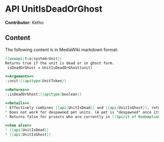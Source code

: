 # API UnitIsDeadOrGhost

**Contributor:** Ketho

## Content

The following content is in MediaWiki markdown format:

```mediawiki
{{wowapi|t=a|system=Unit}}
Returns true if the unit is dead or in ghost form.
 isDeadOrGhost = UnitIsDeadOrGhost(unit)

==Arguments==
:;unit:{{apitype|UnitToken}}

==Returns==
:;isDeadOrGhost:{{apitype|boolean}}

==Details==
* Effectively combines {{api|UnitIsDead}} and {{api|UnitIsGhost}}, returning true if ''either'' of those functions would return true.
* Does not work for despawned pet units. (A pet is "despawned" once its corpse is no longer targetable in the game world, or its action bar is no longer visible on its owner's screen.)
* Returns false for priests who are currently in [[Spirit of Redemption]] form, having died once and are about to die again.

==See also==
* {{api|UnitIsDead}}
* {{api|UnitIsGhost}}
```